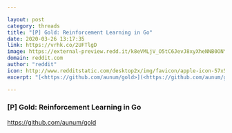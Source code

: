 ```yaml
---

layout: post
category: threads
title: "[P] Gold: Reinforcement Learning in Go"
date: 2020-03-26 13:17:35
link: https://vrhk.co/2UFTlgD
image: https://external-preview.redd.it/k8eVMLjV_O5tC6JevJ8xyXheNNB0ONYxq8mQywWYX7g.jpg?width=631&height=330.366492147&auto=webp&crop=631:330.366492147,smart&s=78bcac5f37eeea9362024190bb6e51fee11ca769
domain: reddit.com
author: "reddit"
icon: http://www.redditstatic.com/desktop2x/img/favicon/apple-icon-57x57.png
excerpt: "[<https://github.com/aunum/gold>](<https://github.com/aunum/gold>)"

---
```


### [P] Gold: Reinforcement Learning in Go

[<https://github.com/aunum/gold>](<https://github.com/aunum/gold>)